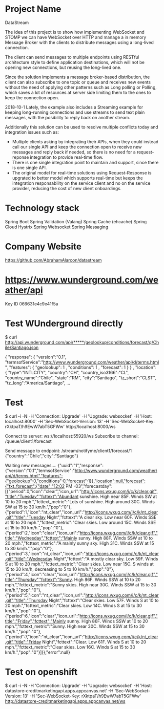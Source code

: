 
# Project Name
DataStream

The idea of this project is to show how implementing WebSocket and STOMP we can have WebSocket over HTTP and manage a
in memory Message Broker with the clients to distribute messages using a long-lived connection.

The client can send messages to multiple endpoints using RESTful architecture style to define application destinations,
which will not be opening new connections, but reusing the long-lived one.

Since the solution implements a message broker-based distribution, the client can also subscribe to one topic or queue
and receives new events without the need of applying other patterns such as Long polling or Polling, which saves a lot of
resources at server side limiting them to the ones to keep the connection open.

2018-10-1
Lately, the example also includes a Streaming example for keeping long-running connections and use streams to send text
plain messages, with the posibility to reply back on another stream.

Additionally this solution can be used to resolve multiple conflicts today and integration issues such as:
   - Multiple clients asking by integrating their APIs, when they could instead call our single API
     and keep the connection open to receive new messages and reply back if needed, so there is no
     need for a request-reponse integration to provide real-time flow.
   - There is one single integration point to maintain and support, since there is one single API.
   - The original model for real-time solutions using Request-Response is upgrated to better model which supports
     real-time but keeps the integration responsability on the service client and no on the service provider, reducing
     the cost of new client onboardings.


# Technology stack
Spring Boot
Spring Validation (Valang)
Spring Cache (ehcache)
Spring Cloud
Hystrix
Spring Websocket
Spring Messaging


# Company Website
https://github.com/AbrahamAlarcon/datastream

# https://www.wunderground.com/weather/api
Key ID
066631e4c9e41f5a


# Test WUnderground directly
$ curl http://api.wunderground.com/api/*****/geolookup/conditions/forecast/q/Chile/Santiago.json

{
  "response": {
  "version":"0.1",
  "termsofService":"http://www.wunderground.com/weather/api/d/terms.html",
  "features": {
  "geolookup": 1
  ,
  "conditions": 1
  ,
  "forecast": 1
  }
        }
                ,       "location": {
                "type":"INTLCITY",
                "country":"CH",
                "country_iso3166":"CL",
                "country_name":"Chile",
                "state":"RM",
                "city":"Santiago",
                "tz_short":"CLST",
                "tz_long":"America/Santiago",
...

# Test
$ curl -i -N -H 'Connection: Upgrade' -H 'Upgrade: websocket' -H 'Host: localhost:8000' -H 'Sec-WebSocket-Version: 13' -H 'Sec-WebSocket-Key: rXktpaT/h9EwW7abT5GFWw' http://localhost:8000/ws

Connect to server: ws://localhost:55920/ws
Subscribe to channel: /queue/client1/forecast

Send message to endpoint: /stream/notifyme/client1/forecast/1
{"country":"Chile","city":"Santiago"}

Waiting new messages....
{"uuid":"1","response":{"version":"0.1","termsofService":"http://www.wunderground.com/weather/api/d/terms.html","features":{"geolookup":0,"conditions":0,"forecast":1}},"location":null,"forecast":{"txt_forecast":{"date":"12:02 PM -03","forecastday":[{"period":0,"icon":"clear","icon_url":"http://icons.wxug.com/i/c/k/clear.gif","title":"Tuesday","fcttext":"Abundant sunshine. High near 85F. Winds SW at 10 to 20 mph.","fcttext_metric":"Lots of sunshine. High around 30C. Winds SW at 15 to 30 km/h.","pop":"0"},{"period":1,"icon":"nt_clear","icon_url":"http://icons.wxug.com/i/c/k/nt_clear.gif","title":"Tuesday Night","fcttext":"A clear sky. Low near 60F. Winds SSE at 10 to 20 mph.","fcttext_metric":"Clear skies. Low around 15C. Winds SSE at 15 to 30 km/h.","pop":"0"},{"period":2,"icon":"clear","icon_url":"http://icons.wxug.com/i/c/k/clear.gif","title":"Wednesday","fcttext":"Mainly sunny. High 88F. Winds SSW at 10 to 20 mph.","fcttext_metric":"A mainly sunny sky. High 31C. Winds SSW at 15 to 30 km/h.","pop":"0"},{"period":3,"icon":"nt_clear","icon_url":"http://icons.wxug.com/i/c/k/nt_clear.gif","title":"Wednesday Night","fcttext":"A mostly clear sky. Low 59F. Winds S at 10 to 20 mph.","fcttext_metric":"Clear skies. Low near 15C. S winds at 15 to 30 km/h, decreasing to 5 to 10 km/h.","pop":"0"},{"period":4,"icon":"clear","icon_url":"http://icons.wxug.com/i/c/k/clear.gif","title":"Thursday","fcttext":"Sunny. High 86F. Winds SSW at 10 to 20 mph.","fcttext_metric":"Sunny skies. High near 30C. Winds SSW at 15 to 30 km/h.","pop":"0"},{"period":5,"icon":"nt_clear","icon_url":"http://icons.wxug.com/i/c/k/nt_clear.gif","title":"Thursday Night","fcttext":"Clear skies. Low 57F. Winds S at 10 to 20 mph.","fcttext_metric":"Clear skies. Low 14C. Winds S at 15 to 30 km/h.","pop":"0"},{"period":6,"icon":"clear","icon_url":"http://icons.wxug.com/i/c/k/clear.gif","title":"Friday","fcttext":"Mainly sunny. High 86F. Winds SSW at 10 to 20 mph.","fcttext_metric":"Sunny. High near 30C. Winds SSW at 15 to 30 km/h.","pop":"0"},{"period":7,"icon":"nt_clear","icon_url":"http://icons.wxug.com/i/c/k/nt_clear.gif","title":"Friday Night","fcttext":"Clear. Low 61F. Winds S at 10 to 20 mph.","fcttext_metric":"Clear skies. Low 16C. Winds S at 15 to 30 km/h.","pop":"0"}]}},"error":null}


# Test on openshift
$ curl -i -N -H 'Connection: Upgrade' -H 'Upgrade: websocket' -H 'Host: datastore-creditmarketingapi.apps.appcanvas.net' -H 'Sec-WebSocket-Version: 13' -H 'Sec-WebSocket-Key: rXktpaT/h9EwW7abT5GFWw' http://datastore-creditmarketingapi.apps.appcanvas.net/ws
